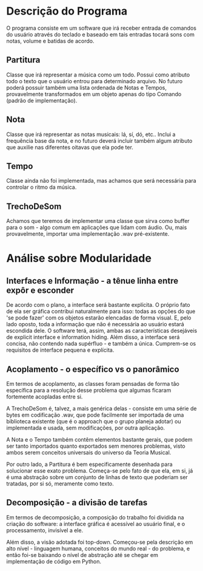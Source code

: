 # Descrição do Programa

O programa consiste em um software que irá receber entrada de comandos do usuário através do teclado e baseado em tais entradas tocará sons com notas, volume e batidas de acordo.

## Partitura 
Classe que irá representar a música como um todo. Possui como atributo todo o texto que o usuário entrou para determinado arquivo. No futuro poderá possuir também uma lista ordenada de Notas e Tempos, provavelmente transformados em um objeto apenas do tipo Comando (padrão de implementação).

## Nota
Classe que irá representar as notas musicais: lá, sí, dó, etc..  Inclui a frequência base da nota, e no futuro deverá incluir também algum atributo que auxilie nas diferentes oitavas que ela pode ter.

## Tempo
Classe ainda não foi implementada, mas achamos que será necessária para controlar o ritmo da música.

## TrechoDeSom
Achamos que teremos de implementar uma classe que sirva como buffer para o som - algo comum em aplicações que lidam com áudio. Ou, mais provavelmente, importar uma implementação .wav pré-existente.

# Análise sobre Modularidade

## Interfaces e Informação - a tênue linha entre expôr e esconder 
De acordo com o plano, a interface será bastante explícita. O próprio fato de ela ser gráfica contribui naturalmente para isso: todas as opções do que 'se pode fazer' com os objetos estarão elencadas de forma visual. E, pelo lado oposto, toda a informação que não é necessária ao usuário estará escondida dele. O software terá, assim, ambas as características desejáveis de explicit interface e information hiding. Além disso, a interface será concisa, não contendo nada supérfluo - e também a única. Cumprem-se os requisitos de interface pequena e explícita.

## Acoplamento - o específico vs o panorâmico

Em termos de acoplamento, as classes foram pensadas de forma tão específica para a resolução desse problema que algumas ficaram fortemente acopladas entre si.

A TrechoDeSom é, talvez, a mais genérica delas - consiste em uma série de bytes em codificação .wav, que pode facilmente ser importada de uma biblioteca existente (que é o approach que o grupo planeja adotar) ou implementada e usada, sem modificações, por outra aplicação.

A Nota e o Tempo também contêm elementos bastante gerais, que podem ser tanto importados quanto exportados sem menores problemas, visto ambos serem conceitos universais do universo da Teoria Musical.

Por outro lado, a Partitura é bem especificamente desenhada para solucionar esse exato problema. Começa-se pelo fato de que ela, em si, já é uma abstração sobre um conjunto de linhas de texto que poderiam ser tratadas, por si só, meramente como texto.

## Decomposição - a divisão de tarefas 

Em termos de decomposição, a composição do trabalho foi dividida na criação do software: a interface gráfica é acessível ao usuário final, e o processamento, invisível a ele.

Além disso, a visão adotada foi top-down. Começou-se pela descrição em alto nível - linguagem humana, conceitos do mundo real - do problema, e então foi-se baixando o nível de abstração até se chegar em implementação de código em Python.
